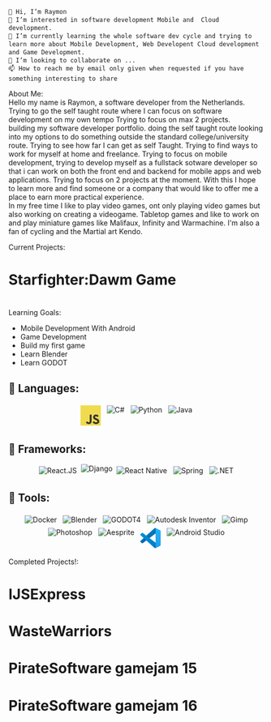    👋 Hi, I’m Raymon
    👀 I’m interested in software development Mobile and  Cloud development. 
    🌱 I’m currently learning the whole software dev cycle and trying to learn more about Mobile Development, Web Developent Cloud development and Game Development.
    💞️ I’m looking to collaborate on ...
    📫 How to reach me by email only given when requested if you have something interesting to share
<p>
About Me:<br>
Hello my name is Raymon, a software developer from the Netherlands. Trying to go the  self taught route where I can focus on software development on my own tempo
Trying to focus on max 2 projects.
<br>
building my software developer portfolio. doing the self taught route looking into my options to do something outside the standard college/university route. Trying to see how far I can get as self Taught.
Trying to find ways to work for myself at home and freelance. Trying to focus on mobile development, trying to develop myself as a fullstack sotware developer so that i can work on both the front end and backend for mobile apps and web applications. Trying to focus on 2 projects at the moment.
With this I hope to learn more and find someone or a company that would like to offer me a place to earn more practical experience. 
<br>
In my free time I like to play video games, ont only playing video games but also working on creating a videogame. Tabletop games and like to work on and play miniature games like Malifaux, Infinity and Warmachine. I'm also a fan of cycling and the Martial art Kendo.
</p>

Current Projects:
# Starfighter:Dawm Game
# 


Learning Goals:
<ul>
    <li>Mobile Development With Android</li>
    <li>Game Development</li>
    <Li>Build my first game</Li>
    <li>Learn Blender</li>
    <Li>Learn GODOT</Li>
</ul>

## 🧰 Languages:
<p align="center">
<img src="https://raw.githubusercontent.com/github/explore/80688e429a7d4ef2fca1e82350fe8e3517d3494d/topics/javascript/javascript.png" alt="Javascript" height="40" style="vertical-align:top; margin:4px">
<img src="https://upload.wikimedia.org/wikipedia/commons/b/bd/Logo_C_sharp.svg" alt="C#" height="40" style="vertical-align:top; margin:4px">
<img src="https://upload.wikimedia.org/wikipedia/commons/c/c3/Python-logo-notext.svg" alt="Python" height="40" style="vertical-align:top; margin:4px">
<img src="https://logos-world.net/wp-content/uploads/2022/07/Java-Logo.png" alt="Java" height="40" style="vertical-align:top; margin:4px">
</p>

## 🧰 Frameworks:
<p align="center">
<img src="[https://cdn.iconscout.com/icon/free/png-512/free-react-1-282599.png?f=webp&w=256](https://commons.wikimedia.org/wiki/File:React-icon.svg)" alt="React.JS" height="40" style="vertical-align:top; margin:4px">
<img src="https://www.vhv.rs/viewpic/iTiiwox_django-development-png-transparent-django-logo-png-download/#" alt="Django" height="40" style= Vertical-align:top; margin:4px>
<img src="https://upload.wikimedia.org/wikipedia/commons/thumb/a/a7/React-icon.svg/512px-React-icon.svg.png?20220125121207" alt="React Native" height="40" style="vertical-align:top; margin:4px">
<img src="https://spring.io/img/spring.svg" alt="Spring" height="40" style="vertical-align:top; margin:4px">
<img src="https://upload.wikimedia.org/wikipedia/commons/e/ee/.NET_Core_Logo.svg" alt=".NET" height="40" style="vertical-align:top; margin:4px">
</p>

## 🧰 Tools:
<p align="center">
<img src="https://www.vhv.rs/viewpic/bTxbJi_docker-logo-hd-png-download/#" alt="Docker" height="40" style="vertical-align:top; margin:4px">
<img src="https://upload.wikimedia.org/wikipedia/commons/0/0c/Blender_logo_no_text.svg" alt="Blender" height="40" style="vertical-align:top; margin:4px"> 
<img src="https://upload.wikimedia.org/wikipedia/commons/6/6a/Godot_icon.svg" alt="GODOT4" height="40" style="vertical-align:top; margin:4px">
<img src="https://blogs.autodesk.com/inventor/wp-content/uploads/sites/73/2017/09/inventor-icon-128px-hd.png" alt="Autodesk Inventor" height="40" style="vertical-align:top; margin:4px">
<img src="https://upload.wikimedia.org/wikipedia/commons/4/45/The_GIMP_icon_-_gnome.svg" alt="Gimp" height="40" style="vertical-align:top; margin:4px">
<img src="https://upload.wikimedia.org/wikipedia/commons/a/af/Adobe_Photoshop_CC_icon.svg" alt="Photoshop" height="40" style="vertical-align:top; margin:4px">
<img src="https://tapggc.org/_astro/Aseprite.DK35zxJY.png" alt="Aesprite" height="40" style="vertical-align:top; margin:4px">
<img src="https://raw.githubusercontent.com/github/explore/80688e429a7d4ef2fca1e82350fe8e3517d3494d/topics/visual-studio-code/visual-studio-code.png" alt="VS Code" height="40" style="vertical-align:top; margin:4px">
<img src="https://upload.wikimedia.org/wikipedia/commons/c/c1/Android_Studio_icon_%282023%29.svg" alt="Android Studio" height="40" style="vertical-align:top; margin:4px">
</p>

Completed Projects!:
# IJSExpress
<a href=""></a>
# WasteWarriors
<a href=""></a> 
# PirateSoftware gamejam 15
<a href=""></a> 
# PirateSoftware gamejam 16
<a href=""></a> 



<!---
Zerophreak/Zerophreak is a ✨ special ✨ repository because its `README.md` (this file) appears on your GitHub profile.
You can click the Preview link to take a look at your changes.
--->
